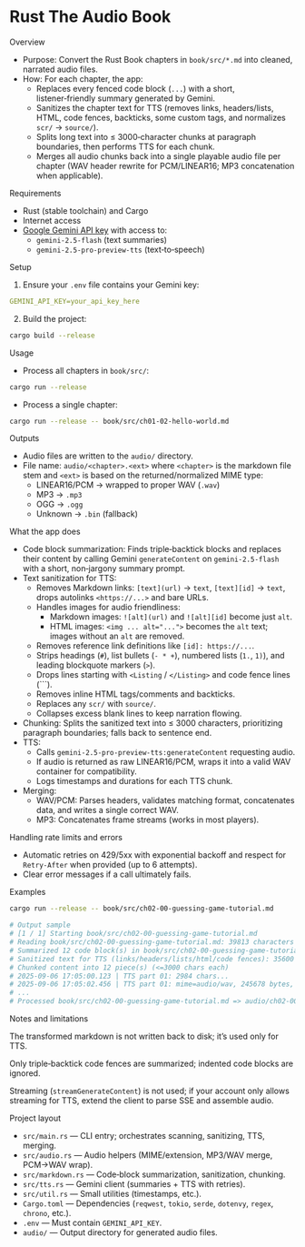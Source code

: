 # Rust The Audio Book

Overview

- Purpose: Convert the Rust Book chapters in `book/src/*.md` into cleaned, narrated audio files.
- How: For each chapter, the app:
  - Replaces every fenced code block (`...`) with a short, listener‑friendly summary generated by Gemini.
  - Sanitizes the chapter text for TTS (removes links, headers/lists, HTML, code fences, backticks, some custom tags, and normalizes `scr/` → `source/`).
  - Splits long text into ≤ 3000‑character chunks at paragraph boundaries, then performs TTS for each chunk.
  - Merges all audio chunks back into a single playable audio file per chapter (WAV header rewrite for PCM/LINEAR16; MP3 concatenation when applicable).

Requirements

- Rust (stable toolchain) and Cargo
- Internet access
- [Google Gemini API key](https://aistudio.google.com/apikey) with access to:
  - `gemini-2.5-flash` (text summaries)
  - `gemini-2.5-pro-preview-tts` (text‑to‑speech)

Setup

1. Ensure your `.env` file contains your Gemini key:

```yaml
GEMINI_API_KEY=your_api_key_here
```

2. Build the project:

```sh
cargo build --release
```

Usage

- Process all chapters in `book/src/`:

```sh
cargo run --release
```

- Process a single chapter:

```sh
cargo run --release -- book/src/ch01-02-hello-world.md
```

Outputs

- Audio files are written to the `audio/` directory.
- File name: `audio/<chapter>.<ext>` where `<chapter>` is the markdown file stem and `<ext>` is based on the returned/normalized MIME type:
  - LINEAR16/PCM → wrapped to proper WAV (`.wav`)
  - MP3 → `.mp3`
  - OGG → `.ogg`
  - Unknown → `.bin` (fallback)

What the app does

- Code block summarization: Finds triple‑backtick blocks and replaces their content by calling Gemini `generateContent` on `gemini-2.5-flash` with a short, non‑jargony summary prompt.
- Text sanitization for TTS:
  - Removes Markdown links: `[text](url)` → `text`, `[text][id]` → `text`, drops autolinks `<https://...>` and bare URLs.
  - Handles images for audio friendliness:
    - Markdown images: `![alt](url)` and `![alt][id]` become just `alt`.
    - HTML images: `<img ... alt="...">` becomes the `alt` text; images without an `alt` are removed.
  - Removes reference link definitions like `[id]: https://...`.
  - Strips headings (`#`), list bullets (`- * +`), numbered lists (`1.`, `1)`), and leading blockquote markers (`>`).
  - Drops lines starting with `<Listing` / `</Listing>` and code fence lines (```).
  - Removes inline HTML tags/comments and backticks.
  - Replaces any `scr/` with `source/`.
  - Collapses excess blank lines to keep narration flowing.
- Chunking: Splits the sanitized text into ≤ 3000 characters, prioritizing paragraph boundaries; falls back to sentence end.
- TTS:
  - Calls `gemini-2.5-pro-preview-tts:generateContent` requesting audio.
  - If audio is returned as raw LINEAR16/PCM, wraps it into a valid WAV container for compatibility.
  - Logs timestamps and durations for each TTS chunk.
- Merging:
  - WAV/PCM: Parses headers, validates matching format, concatenates data, and writes a single correct WAV.
  - MP3: Concatenates frame streams (works in most players).

Handling rate limits and errors

- Automatic retries on 429/5xx with exponential backoff and respect for `Retry-After` when provided (up to 6 attempts).
- Clear error messages if a call ultimately fails.

Examples

```sh
cargo run --release -- book/src/ch02-00-guessing-game-tutorial.md

# Output sample
# [1 / 1] Starting book/src/ch02-00-guessing-game-tutorial.md
# Reading book/src/ch02-00-guessing-game-tutorial.md: 39813 characters
# Summarized 12 code block(s) in book/src/ch02-00-guessing-game-tutorial.md
# Sanitized text for TTS (links/headers/lists/html/code fences): 35600 -> 34210 chars
# Chunked content into 12 piece(s) (<=3000 chars each)
# 2025-09-06 17:05:00.123 | TTS part 01: 2984 chars...
# 2025-09-06 17:05:02.456 | TTS part 01: mime=audio/wav, 245678 bytes, took 2.333s
# ...
# Processed book/src/ch02-00-guessing-game-tutorial.md => audio/ch02-00-guessing-game-tutorial.wav (3123456 bytes from 12 chunks)
```

Notes and limitations

The transformed markdown is not written back to disk; it’s used only for TTS.

Only triple‑backtick code fences are summarized; indented code blocks are ignored.

Streaming (`streamGenerateContent`) is not used; if your account only allows streaming for TTS, extend the client to parse SSE and assemble audio.

Project layout

- `src/main.rs` — CLI entry; orchestrates scanning, sanitizing, TTS, merging.
- `src/audio.rs` — Audio helpers (MIME/extension, MP3/WAV merge, PCM→WAV wrap).
- `src/markdown.rs` — Code‑block summarization, sanitization, chunking.
- `src/tts.rs` — Gemini client (summaries + TTS with retries).
- `src/util.rs` — Small utilities (timestamps, etc.).
- `Cargo.toml` — Dependencies (`reqwest`, `tokio`, `serde`, `dotenvy`, `regex`, `chrono`, etc.).
- `.env` — Must contain `GEMINI_API_KEY`.
- `audio/` — Output directory for generated audio files.
